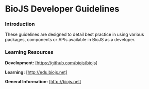 BioJS Developer Guidelines
===========================

### Introduction

These guidelines are designed to detail best practice in using various packages, components or APIs available in BioJS as a developer.

### Learning Resources

**Development:** [https://github.com/biojs/biojs]

**Learning:** [http://edu.biojs.net]

**General Information:** [http://biojs.net]
